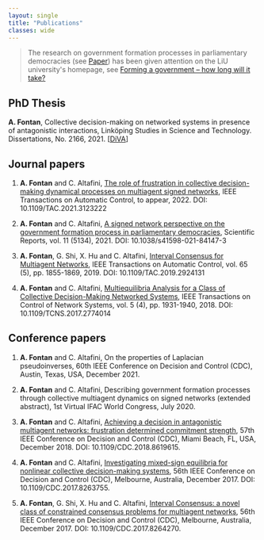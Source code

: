 ```yaml
---
layout: single
title: "Publications"
classes: wide
---
```


>The research on government formation processes in parliamentary democracies (see [Paper](#anchor)) has been given attention on the LiU university's homepage, see [Forming a government – how long will it take?](https://liu.se/en/news-item/hur-lang-tid-tar-det-att-bilda-regering-efter-ett-val)

## PhD Thesis 
**A. Fontan**, Collective decision-making on networked systems in presence of antagonistic interactions, Linköping Studies in Science and Technology. Dissertations, No. 2166, 2021.
[[DiVA](http://liu.diva-portal.org/smash/record.jsf?pid=diva2%3A1585664&dswid=-8741)]

## Journal papers 
1. **A. Fontan** and C. Altafini, [The role of frustration in collective decision-making dynamical processes on multiagent signed networks](https://ieeexplore.ieee.org/document/9591259), IEEE Transactions on Automatic Control, to appear, 2022. DOI: 10.1109/TAC.2021.3123222

1. <a name="anchor"></a>**A. Fontan** and C. Altafini, [A signed network perspective on the government formation process in parliamentary democracies](https://www.nature.com/articles/s41598-021-84147-3), Scientific Reports, vol. 11 (5134), 2021. DOI: 10.1038/s41598-021-84147-3

1. **A. Fontan**, G. Shi, X. Hu and C. Altafini, [Interval Consensus for Multiagent Networks](https://ieeexplore.ieee.org/document/8742903), IEEE Transactions on Automatic Control, vol. 65 (5), pp. 1855-1869, 2019.
DOI: 10.1109/TAC.2019.2924131

1. **A. Fontan** and C. Altafini, [Multiequilibria Analysis for a Class of Collective Decision-Making Networked Systems](https://ieeexplore.ieee.org/document/8110687), IEEE Transactions on Control of Network Systems, vol. 5 (4), pp. 1931-1940, 2018. DOI: 10.1109/TCNS.2017.2774014

## Conference papers 
1. **A. Fontan** and C. Altafini, On the properties of Laplacian pseudoinverses, 60th IEEE Conference on Decision and Control (CDC), Austin, Texas, USA, December 2021.

1. **A. Fontan** and C. Altafini, Describing government formation processes through collective multiagent dynamics on signed networks (extended abstract), 1st Virtual IFAC World Congress, July 2020.

1. **A. Fontan** and C. Altafini, [Achieving a decision in antagonistic multiagent networks: frustration determined commitment strength](https://ieeexplore.ieee.org/document/8619615), 57th IEEE Conference on Decision and Control (CDC), Miami Beach, FL, USA, December 2018.
DOI: 10.1109/CDC.2018.8619615.

1. **A. Fontan** and C. Altafini, [Investigating mixed-sign equilibria for nonlinear collective decision-making systems](https://ieeexplore.ieee.org/document/8263755), 56th IEEE Conference on Decision and Control (CDC), Melbourne, Australia, December 2017.
DOI: 10.1109/CDC.2017.8263755.

1. **A. Fontan**, G. Shi, X. Hu and C. Altafini, [Interval Consensus: a novel class of constrained consensus problems for multiagent networks](https://ieeexplore.ieee.org/document/8264270), 56th IEEE Conference on Decision and Control (CDC), Melbourne, Australia, December 2017.
DOI: 10.1109/CDC.2017.8264270.
